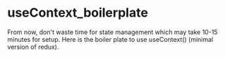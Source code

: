 # useContext_boilerplate
From now, don't waste time for state management which may take 10-15 minutes for setup. Here is the boiler plate to use useContext() (minimal version of redux).
